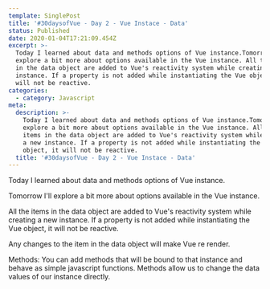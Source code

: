 ```yaml
---
template: SinglePost
title: '#30daysofVue - Day 2 - Vue Instace - Data'
status: Published
date: 2020-01-04T17:21:09.454Z
excerpt: >-
  Today I learned about data and methods options of Vue instance.Tomorrow I'll
  explore a bit more about options available in the Vue instance. All the items
  in the data object are added to Vue's reactivity system while creating a new
  instance. If a property is not added while instantiating the Vue object, it
  will not be reactive.
categories:
  - category: Javascript
meta:
  description: >-
    Today I learned about data and methods options of Vue instance.Tomorrow I'll
    explore a bit more about options available in the Vue instance. All the
    items in the data object are added to Vue's reactivity system while creating
    a new instance. If a property is not added while instantiating the Vue
    object, it will not be reactive.
  title: '#30daysofVue - Day 2 - Vue Instace - Data'
---
```

Today I learned about data and methods options of Vue instance.

Tomorrow I'll explore a bit more about options available in the Vue instance. 

All the items in the data object are added to Vue's reactivity system while creating a new instance. If a property is not added while instantiating the Vue object, it will not be reactive.

Any changes to the item in the data object will make Vue re render.

Methods: You can add methods that will be bound to that instance and behave as simple javascript functions. Methods allow us to change the data values of our instance directly.
